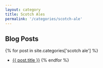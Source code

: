```yaml
---
layout: category
title: Scotch Ales
permalink: '/categories/scotch-ale'
---
```


## Blog Posts

{% for post in site.categories['scotch ale'] %}
  * <a href="{{post.url}}"  target="_self">{{ post.title }}</a>
{% endfor %}
